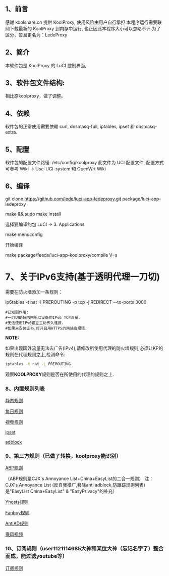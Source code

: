 
## 1、前言
感謝 koolshare.cn 提供 KoolProxy, 使用风险由用户自行承担
本程序运行需要联网下载最新的 KoolProxy 到内存中运行, 也正因此本程序大小可以忽略不计.为了区分，暂且更名为：LedeProxy

## 2、简介
本软件包是 KoolProxy 的 LuCI 控制界面,

## 3、软件包文件结构:
 相比原koolproxy，做了调整。

## 4、依赖
软件包的正常使用需要依赖 curl, dnsmasq-full, iptables, ipset 和 dnsmasq-extra.

## 5、配置
软件包的配置文件路径: /etc/config/koolproxy
此文件为 UCI 配置文件, 配置方式可参考 Wiki -> Use-UCI-system 和 OpenWrt Wiki

## 6、编译
git clone https://github.com/lede/luci-app-ledeproxy.git package/luci-app-ledeproxy

make && sudo make install

选择要编译的包 LuCI -> 3. Applications 

make menuconfig

开始编译

make package/feeds/luci-app-koolproxy/compile V=s

# 7、关于IPv6支持(基于透明代理一刀切)
需要在防火墙添加一条规则：

ip6tables -t nat -I PREROUTING -p tcp -j REDIRECT --to-ports 3000

```
#已知副作用:
#一刀切劫持内网所以设备的IPv6 TCP流量.
#无法使用IPv6建立主动传入连接.
#如果未安装证书,打开启用HTTPS的网站会报错.
```

**NOTE:**

如果出现国外流量无法去广告(IPv4),请修改所使用代理的防火墙规则,必须让KP的规则在代理规则之上,检测命令:

``` bash
iptables -t nat -L PREROUTING
```

观察**KOOLPROXY**规则是否在所使用的代理的规则之上.

### 8、内置规则列表

[静态规则](https://gitee.com/ledewrt/ledeproxyrule/raw/master/rules/koolproxy.txt)

[每日规则](https://gitee.com/ledewrt/ledeproxyrule/raw/master/rules/daily.txt)

[视频规则](https://gitee.com/ledewrt/ledeproxyrule/raw/master/rules/kp.dat)

[ipset](https://gitee.com/ledewrt/ledeproxyrule/raw/master/ipsetadblock/koolproxy_ipset.conf)

[adblock](https://gitee.com/ledewrt/ledeproxyrule/raw/master/ipsetadblock/dnsmasq.adblock)

### 9、第三方规则（已做了转换，koolproxy能识别）

[ABP规则](https://gitee.com/ledewrt/ledeproxyrule/raw/master/rules/easylistchina.txt) 

（ABP规则是CJX's Annoyance List+China+EasyList的二合一规则） 注：CJX's Annoyance List (反自我推广,移除anti adblock,防跟踪规则列表)是"EasyList China+EasyList" & "EasyPrivacy"的补充）

[Yhosts规则](https://gitee.com/ledewrt/ledeproxyrule/raw/master/rules/yhosts.txt)

[Fanboy规则](https://ledewrt.coding.net/p/ledeproxy/d/rulebin/git/raw/master/rules/fanboy.txt)

[AntiAD规则](https://gitee.com/ledewrt/ledeproxyrule/raw/master/rules/antiad.txt)

[乘风视频](https://gitee.com/ledewrt/ledeproxyrule/raw/master/rules/mv.txt)

### 10、订阅规则（user1121114685大神和某位大神（忘记名字了）整合而成，能过滤youtube等）

[订阅规则](https://gitee.com/ledewrt/ledeproxyrule/raw/master/rules/kpr_our_rule.txt)

